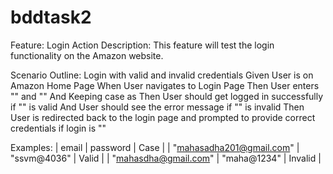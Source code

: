 # bddtask2

Feature: Login Action
    Description: This feature will test the login functionality on the Amazon website.

Scenario Outline: Login with valid and invalid credentials
    Given User is on Amazon Home Page
    When User navigates to Login Page
    Then User enters "<email>" and "<password>"
    And Keeping case as <Case>
    Then User should get logged in successfully if "<Case>" is valid
    And User should see the error message if "<Case>" is invalid
    Then User is redirected back to the login page and prompted to provide correct credentials if login is "<Case>"

Examples:
    | email                   | password      | Case    |
    | "mahasadha201@gmail.com" | "ssvm@4036" | Valid   |
    | "mahasdha@gmail.com" | "maha@1234" | Invalid |
